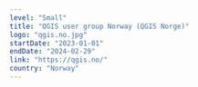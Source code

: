 ```yaml
---
level: "Small"
title: "QGIS user group Norway (QGIS Norge)"
logo: "qgis.no.jpg"
startDate: "2023-01-01"
endDate: "2024-02-29"
link: "https://qgis.no/"
country: "Norway"
---
```

